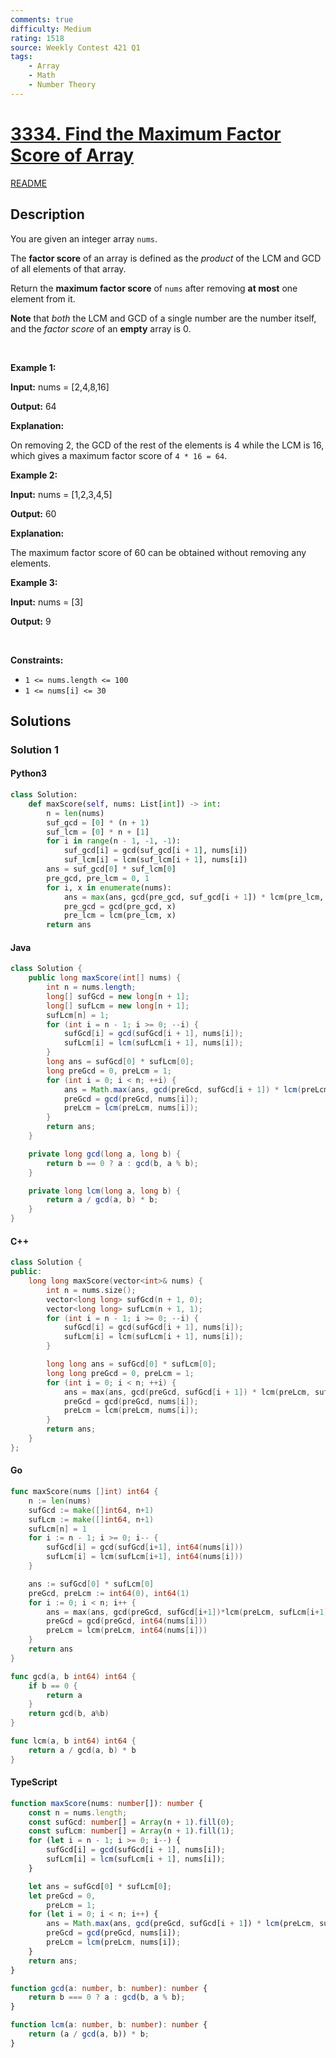 ```yaml
---
comments: true
difficulty: Medium
rating: 1518
source: Weekly Contest 421 Q1
tags:
    - Array
    - Math
    - Number Theory
---
```


<!-- problem:start -->

# [3334. Find the Maximum Factor Score of Array](https://leetcode.com/problems/find-the-maximum-factor-score-of-array)

[README](/solution/3300-3399/3334.Find%20the%20Maximum%20Factor%20Score%20of%20Array/README.md)

## Description

<!-- description:start -->

<p>You are given an integer array <code>nums</code>.</p>

<p>The <strong>factor score</strong> of an array is defined as the <em>product</em> of the LCM and GCD of all elements of that array.</p>

<p>Return the <strong>maximum factor score</strong> of <code>nums</code> after removing <strong>at most</strong> one element from it.</p>

<p><strong>Note</strong> that <em>both</em> the <span data-keyword="lcm-function">LCM</span> and <span data-keyword="gcd-function">GCD</span> of a single number are the number itself, and the <em>factor score</em> of an <strong>empty</strong> array is 0.</p>

<p>&nbsp;</p>
<p><strong class="example">Example 1:</strong></p>

<div class="example-block">
<p><strong>Input:</strong> <span class="example-io">nums = [2,4,8,16]</span></p>

<p><strong>Output:</strong> <span class="example-io">64</span></p>

<p><strong>Explanation:</strong></p>

<p>On removing 2, the GCD of the rest of the elements is 4 while the LCM is 16, which gives a maximum factor score of <code>4 * 16 = 64</code>.</p>
</div>

<p><strong class="example">Example 2:</strong></p>

<div class="example-block">
<p><strong>Input:</strong> <span class="example-io">nums = [1,2,3,4,5]</span></p>

<p><strong>Output:</strong> <span class="example-io">60</span></p>

<p><strong>Explanation:</strong></p>

<p>The maximum factor score of 60 can be obtained without removing any elements.</p>
</div>

<p><strong class="example">Example 3:</strong></p>

<div class="example-block">
<p><strong>Input:</strong> <span class="example-io">nums = [3]</span></p>

<p><strong>Output:</strong> 9</p>
</div>

<p>&nbsp;</p>
<p><strong>Constraints:</strong></p>

<ul>
	<li><code>1 &lt;= nums.length &lt;= 100</code></li>
	<li><code>1 &lt;= nums[i] &lt;= 30</code></li>
</ul>

<!-- description:end -->

## Solutions

<!-- solution:start -->

### Solution 1

<!-- tabs:start -->

#### Python3

```python
class Solution:
    def maxScore(self, nums: List[int]) -> int:
        n = len(nums)
        suf_gcd = [0] * (n + 1)
        suf_lcm = [0] * n + [1]
        for i in range(n - 1, -1, -1):
            suf_gcd[i] = gcd(suf_gcd[i + 1], nums[i])
            suf_lcm[i] = lcm(suf_lcm[i + 1], nums[i])
        ans = suf_gcd[0] * suf_lcm[0]
        pre_gcd, pre_lcm = 0, 1
        for i, x in enumerate(nums):
            ans = max(ans, gcd(pre_gcd, suf_gcd[i + 1]) * lcm(pre_lcm, suf_lcm[i + 1]))
            pre_gcd = gcd(pre_gcd, x)
            pre_lcm = lcm(pre_lcm, x)
        return ans
```

#### Java

```java
class Solution {
    public long maxScore(int[] nums) {
        int n = nums.length;
        long[] sufGcd = new long[n + 1];
        long[] sufLcm = new long[n + 1];
        sufLcm[n] = 1;
        for (int i = n - 1; i >= 0; --i) {
            sufGcd[i] = gcd(sufGcd[i + 1], nums[i]);
            sufLcm[i] = lcm(sufLcm[i + 1], nums[i]);
        }
        long ans = sufGcd[0] * sufLcm[0];
        long preGcd = 0, preLcm = 1;
        for (int i = 0; i < n; ++i) {
            ans = Math.max(ans, gcd(preGcd, sufGcd[i + 1]) * lcm(preLcm, sufLcm[i + 1]));
            preGcd = gcd(preGcd, nums[i]);
            preLcm = lcm(preLcm, nums[i]);
        }
        return ans;
    }

    private long gcd(long a, long b) {
        return b == 0 ? a : gcd(b, a % b);
    }

    private long lcm(long a, long b) {
        return a / gcd(a, b) * b;
    }
}
```

#### C++

```cpp
class Solution {
public:
    long long maxScore(vector<int>& nums) {
        int n = nums.size();
        vector<long long> sufGcd(n + 1, 0);
        vector<long long> sufLcm(n + 1, 1);
        for (int i = n - 1; i >= 0; --i) {
            sufGcd[i] = gcd(sufGcd[i + 1], nums[i]);
            sufLcm[i] = lcm(sufLcm[i + 1], nums[i]);
        }

        long long ans = sufGcd[0] * sufLcm[0];
        long long preGcd = 0, preLcm = 1;
        for (int i = 0; i < n; ++i) {
            ans = max(ans, gcd(preGcd, sufGcd[i + 1]) * lcm(preLcm, sufLcm[i + 1]));
            preGcd = gcd(preGcd, nums[i]);
            preLcm = lcm(preLcm, nums[i]);
        }
        return ans;
    }
};
```

#### Go

```go
func maxScore(nums []int) int64 {
	n := len(nums)
	sufGcd := make([]int64, n+1)
	sufLcm := make([]int64, n+1)
	sufLcm[n] = 1
	for i := n - 1; i >= 0; i-- {
		sufGcd[i] = gcd(sufGcd[i+1], int64(nums[i]))
		sufLcm[i] = lcm(sufLcm[i+1], int64(nums[i]))
	}

	ans := sufGcd[0] * sufLcm[0]
	preGcd, preLcm := int64(0), int64(1)
	for i := 0; i < n; i++ {
		ans = max(ans, gcd(preGcd, sufGcd[i+1])*lcm(preLcm, sufLcm[i+1]))
		preGcd = gcd(preGcd, int64(nums[i]))
		preLcm = lcm(preLcm, int64(nums[i]))
	}
	return ans
}

func gcd(a, b int64) int64 {
	if b == 0 {
		return a
	}
	return gcd(b, a%b)
}

func lcm(a, b int64) int64 {
	return a / gcd(a, b) * b
}
```

#### TypeScript

```ts
function maxScore(nums: number[]): number {
    const n = nums.length;
    const sufGcd: number[] = Array(n + 1).fill(0);
    const sufLcm: number[] = Array(n + 1).fill(1);
    for (let i = n - 1; i >= 0; i--) {
        sufGcd[i] = gcd(sufGcd[i + 1], nums[i]);
        sufLcm[i] = lcm(sufLcm[i + 1], nums[i]);
    }

    let ans = sufGcd[0] * sufLcm[0];
    let preGcd = 0,
        preLcm = 1;
    for (let i = 0; i < n; i++) {
        ans = Math.max(ans, gcd(preGcd, sufGcd[i + 1]) * lcm(preLcm, sufLcm[i + 1]));
        preGcd = gcd(preGcd, nums[i]);
        preLcm = lcm(preLcm, nums[i]);
    }
    return ans;
}

function gcd(a: number, b: number): number {
    return b === 0 ? a : gcd(b, a % b);
}

function lcm(a: number, b: number): number {
    return (a / gcd(a, b)) * b;
}
```

<!-- tabs:end -->

<!-- solution:end -->

<!-- problem:end -->
